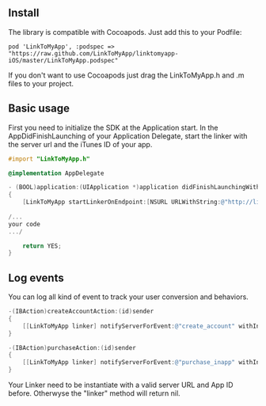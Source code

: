 ## Install

The library is compatible with Cocoapods. 
Just add this to your Podfile:

```
pod 'LinkToMyApp', :podspec => "https://raw.github.com/LinkToMyApp/linktomyapp-iOS/master/LinkToMyApp.podspec"
```

If you don't want to use Cocoapods just drag the LinkToMyApp.h and .m files to your project.

## Basic usage

First you need to initialize the SDK at the Application start.
In the AppDidFinishLaunching of your Application Delegate, start the linker with the server url and the iTunes ID of your app.

```objective-c
#import "LinkToMyApp.h"

@implementation AppDelegate

- (BOOL)application:(UIApplication *)application didFinishLaunchingWithOptions:(NSDictionary *)launchOptions
{
 	[LinkToMyApp startLinkerOnEndpoint:[NSURL URLWithString:@"http://linktomyapp.herokuapp.com/"] andAppID:@"1234"];
    
/...
your code
.../

	return YES;
}
```

## Log events

You can log all kind of event to track your user conversion and behaviors.

```objective-c
-(IBAction)createAccountAction:(id)sender
{
    [[LinkToMyApp linker] notifyServerForEvent:@"create_account" withInfos:@{@"username" : @"John"}];
}

-(IBAction)purchaseAction:(id)sender
{
    [[LinkToMyApp linker] notifyServerForEvent:@"purchase_inapp" withInfos:@{@"credits" : @500}];
}
```

Your Linker need to be instantiate with a valid server URL and App ID before.
Otherwyse the "linker" method will return nil.